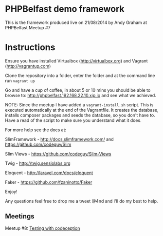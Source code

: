 PHPBelfast demo framework
=========================

This is the framework produced live on 21/08/2014 by Andy Graham at PHPBelfast Meetup #7


Instructions
============

Ensure you have installed Virtualbox (http://virtualbox.org) and Vagrant (http://vagrantup.com)

Clone the repository into a folder, enter the folder and at the command line run `vagrant up`

Go and have a cup of coffee, in about 5 or 10 mins you should be able to browse to:
http://phpbelfast.192.168.22.10.xip.io
and see what we achieved.

NOTE: Since the meetup I have added a `vagrant-install.sh` script.  This is executed automatically at the end of the Vagrantfile.  It creates the database, installs composer packages and seeds the database, so you don't have to.  Have a read of the script to make sure you understand what it does.

For more help see the docs at:

SlimFramework - http://docs.slimframework.com/ and https://github.com/codeguy/Slim 

Slim Views - https://github.com/codeguy/Slim-Views

Twig - http://twig.sensiolabs.org

Eloquent - http://laravel.com/docs/eloquent

Faker - https://github.com/fzaninotto/Faker


Enjoy!

Any questions feel free to drop me a tweet @4nd and I'll do my best to help.

## Meetings ##

Meetup #8: [Testing with codeception](docs/codeception.md)


